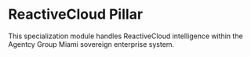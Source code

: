 # ReactiveCloud Pillar

This specialization module handles ReactiveCloud intelligence within the Agentcy Group Miami sovereign enterprise system.
